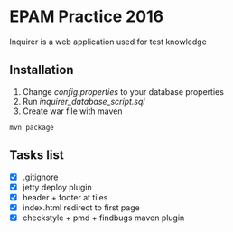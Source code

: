 # EPAM Practice 2016
Inquirer is a web application used for test knowledge

## Installation
1. Change *config.properties* to your database properties
2. Run *inquirer_database_script.sql*
3. Create war file with maven
```
mvn package
```

## Tasks list

- [x] .gitignore
- [x] jetty deploy plugin
- [x] header + footer at tiles
- [x] index.html redirect to first page
- [x] checkstyle + pmd + findbugs maven plugin
